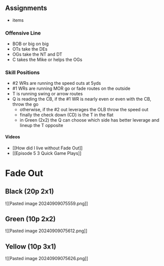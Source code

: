 ## Assignments
- items

### Offensive Line
- BOB or big on big
- OTs take the DEs
- OGs take the NT and DT
- C takes the Mike or helps the OGs

### Skill Positions
- #2 WRs are running the speed outs at 5yds
- #1 WRs are running MOR go or fade routes on the outside
- T is running swing or arrow routes
- Q is reading the CB, if the #1 WR is nearly even or even with the CB, throw the go
	- otherwise, if the #2 out leverages the OLB throw the speed out
	- finally the check down (CD) is the T in the flat
	- in Green (2x2) the Q can choose which side has better leverage and lineup the T opposite

#### Videos
- [[How did I live without Fade Out]]
- [[Episode 5 3 Quick Game Plays]]

# Fade Out

## Black (20p 2x1)
![[Pasted image 20240909075559.png]]

## Green (10p 2x2)
![[Pasted image 20240909075612.png]]

## Yellow (10p 3x1)
![[Pasted image 20240909075626.png]]
